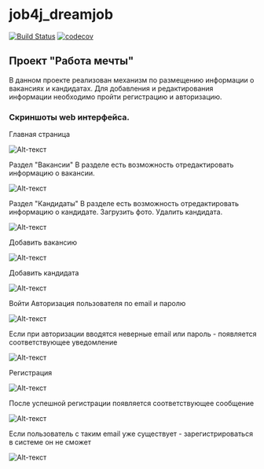 # job4j_dreamjob
[![Build Status](https://app.travis-ci.com/ftptpf/job4j_dreamjob.svg?branch=master)](https://app.travis-ci.com/ftptpf/job4j_dreamjob)
[![codecov](https://codecov.io/gh/ftptpf/job4j_dreamjob/branch/master/graph/badge.svg?token=GR3S8SWUHM)](https://codecov.io/gh/ftptpf/job4j_dreamjob)

## Проект "Работа мечты"

В данном проекте реализован механизм по размещению информации о вакансиях и кандидатах.
Для добавления и редактирования информации необходимо пройти регистрацию и авторизацию.

### Скриншоты web интерфейса.

Главная страница

![Alt-текст](https://github.com/ftptpf/job4j_dreamjob/src/resources/images/1.JPG "Главная страница")

Раздел "Вакансии"
В разделе есть возможность отредактировать информацию о вакансии.

![Alt-текст](https://github.com/ftptpf/job4j_dreamjob/src/resources/images/2.JPG "Вакансии")

Раздел "Кандидаты"
В разделе есть возможность отредактировать информацию о кандидате. Загрузить фото. Удалить кандидата.

![Alt-текст](https://github.com/ftptpf/job4j_dreamjob/src/resources/images/3.JPG "Кандидаты")

Добавить вакансию

![Alt-текст](https://github.com/ftptpf/job4j_dreamjob/src/resources/images/4.JPG "Добавить вакансию")

Добавить кандидата

![Alt-текст](https://github.com/ftptpf/job4j_dreamjob/src/resources/images/5.JPG "Добавить кандидата")

Войти
Авторизация пользователя по email и паролю

![Alt-текст](https://github.com/ftptpf/job4j_dreamjob/src/resources/images/6.JPG "Войти")

Если при авторизации вводятся неверные email или пароль - появляется соответствующее уведомление

![Alt-текст](https://github.com/ftptpf/job4j_dreamjob/src/resources/images/7.JPG "Ошибка входа")

Регистрация

![Alt-текст](https://github.com/ftptpf/job4j_dreamjob/src/resources/images/8.JPG "Регистрация")

После успешной регистрации появляется соответствующее сообщение

![Alt-текст](https://github.com/ftptpf/job4j_dreamjob/src/resources/images/9.JPG "Успешная регистрация")

Если пользователь с таким email уже существует - зарегистрироваться в системе он не сможет

![Alt-текст](https://github.com/ftptpf/job4j_dreamjob/src/resources/images/10.JPG "Ошибка регистрации")